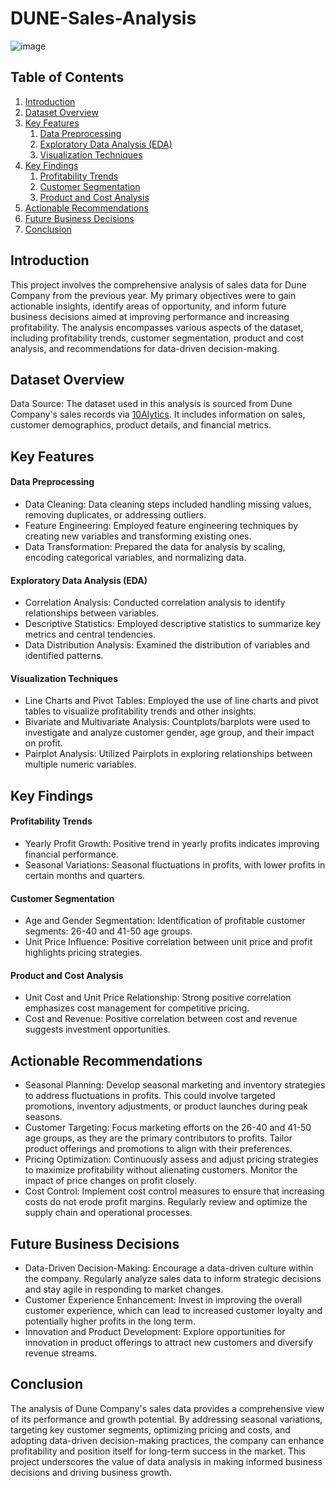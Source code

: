 # DUNE-Sales-Analysis

![image](https://github.com/ChidimmaIdika/DUNE-Sales-Analysis/assets/137975543/8a76a486-071c-461e-8504-fb4f6a0a4cfa)


## Table of Contents
1.	[Introduction](#introduction)
2.	[Dataset Overview](#dataset-overview)
3.	[Key Features](#key-features)
    1. [Data Preprocessing](#data-preprocessing)
    2. [Exploratory Data Analysis (EDA)](#exploratory-data-analysis-eda)
    3. [Visualization Techniques](#visualization-techniques)
4.	[Key Findings](#key-findings)
    1. [Profitability Trends](#profitability-trends)
    2. [Customer Segmentation](#customer-segmentation)
    3. [Product and Cost Analysis](#product-and-cost-analysis)
5.	[Actionable Recommendations](#actionable-recommendations)
6.	[Future Business Decisions](#future-business-decisions)
7.	[Conclusion](#conclusion)


## Introduction
This project involves the comprehensive analysis of sales data for Dune Company from the previous year. My primary objectives were to gain actionable insights, identify areas of opportunity, and inform future business decisions aimed at improving performance and increasing profitability. The analysis encompasses various aspects of the dataset, including profitability trends, customer segmentation, product and cost analysis, and recommendations for data-driven decision-making.

## Dataset Overview
Data Source: The dataset used in this analysis is sourced from Dune Company's sales records via [10Alytics](https://github.com/10Alytics). It includes information on sales, customer demographics, product details, and financial metrics.

## Key Features
#### Data Preprocessing
- Data Cleaning: Data cleaning steps included handling missing values, removing duplicates, or addressing outliers.
- Feature Engineering: Employed feature engineering techniques by creating new variables and transforming existing ones.
- Data Transformation: Prepared the data for analysis by scaling, encoding categorical variables, and normalizing data.
#### Exploratory Data Analysis (EDA)
- Correlation Analysis: Conducted correlation analysis to identify relationships between variables.
- Descriptive Statistics: Employed descriptive statistics to summarize key metrics and central tendencies.
- Data Distribution Analysis: Examined the distribution of variables and identified patterns.
#### Visualization Techniques
- Line Charts and Pivot Tables: Employed the use of line charts and pivot tables to visualize profitability trends and other insights.
- Bivariate and Multivariate Analysis: Countplots/barplots were used to investigate and analyze customer gender, age group, and their impact on profit.
- Pairplot Analysis: Utilized Pairplots in exploring relationships between multiple numeric variables.

## Key Findings
#### Profitability Trends
- Yearly Profit Growth: 
Positive trend in yearly profits indicates improving financial performance.
- Seasonal Variations: 
Seasonal fluctuations in profits, with lower profits in certain months and quarters.
#### Customer Segmentation
- Age and Gender Segmentation: 
Identification of profitable customer segments: 26-40 and 41-50 age groups.
- Unit Price Influence: 
Positive correlation between unit price and profit highlights pricing strategies.
#### Product and Cost Analysis
- Unit Cost and Unit Price Relationship: 
Strong positive correlation emphasizes cost management for competitive pricing.
- Cost and Revenue: 
Positive correlation between cost and revenue suggests investment opportunities.

## Actionable Recommendations
- Seasonal Planning: Develop seasonal marketing and inventory strategies to address fluctuations in profits. This could involve targeted promotions, inventory adjustments, or product launches during peak seasons.
- Customer Targeting: Focus marketing efforts on the 26-40 and 41-50 age groups, as they are the primary contributors to profits. Tailor product offerings and promotions to align with their preferences.
- Pricing Optimization: Continuously assess and adjust pricing strategies to maximize profitability without alienating customers. Monitor the impact of price changes on profit closely.
- Cost Control: Implement cost control measures to ensure that increasing costs do not erode profit margins. Regularly review and optimize the supply chain and operational processes.

## Future Business Decisions
- Data-Driven Decision-Making: Encourage a data-driven culture within the company. Regularly analyze sales data to inform strategic decisions and stay agile in responding to market changes.
- Customer Experience Enhancement: Invest in improving the overall customer experience, which can lead to increased customer loyalty and potentially higher profits in the long term.
- Innovation and Product Development: Explore opportunities for innovation in product offerings to attract new customers and diversify revenue streams.

## Conclusion
The analysis of Dune Company's sales data provides a comprehensive view of its performance and growth potential. By addressing seasonal variations, targeting key customer segments, optimizing pricing and costs, and adopting data-driven decision-making practices, the company can enhance profitability and position itself for long-term success in the market. This project underscores the value of data analysis in making informed business decisions and driving business growth.
